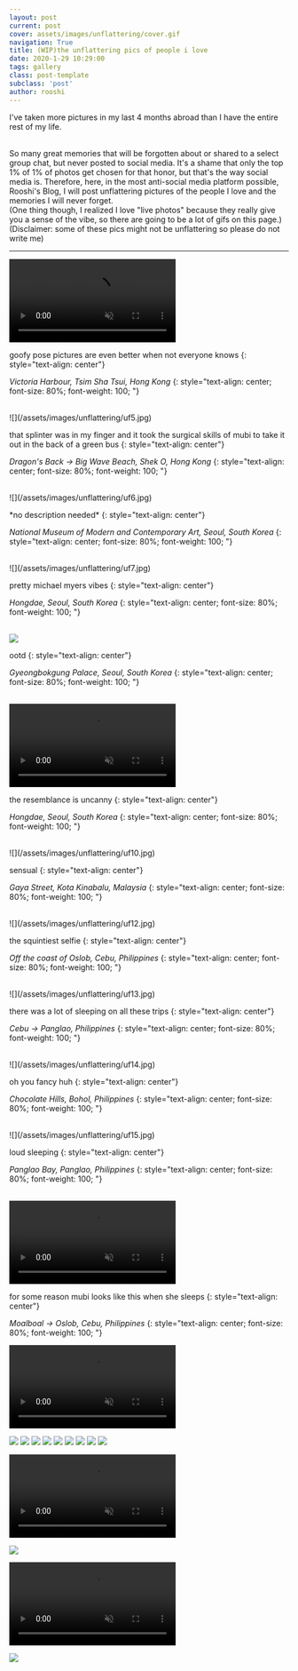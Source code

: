 ```yaml
---
layout: post
current: post
cover: assets/images/unflattering/cover.gif
navigation: True
title: (WIP)the unflattering pics of people i love
date: 2020-1-29 10:29:00
tags: gallery
class: post-template
subclass: 'post'
author: rooshi
---
```


I've taken more pictures in my last 4 months abroad than I have the entire rest of my life. 

<br>
So many great memories that will be forgotten about or shared to a select group chat, but never posted to social media. It's a shame that only the top 1% of 1% of photos get chosen for that honor, but that's the way social media is. Therefore, here, in the most anti-social media platform possible, Rooshi's Blog, I will post unflattering pictures of the people I love and the memories I will never forget.

<br>
(One thing though, I realized I love "live photos" because they really give you a sense of the vibe, so there are going to be a lot of gifs on this page.)

<br>
(Disclaimer: some of these pics might not be unflattering so please do not write me)

____

<video autoplay="true" muted="true" loop="true">
    <source src="/assets/images/unflattering/uf2.mp4" type="video/mp4">
</video>

goofy pose pictures are even better when not everyone knows
{: style="text-align: center"}

*Victoria Harbour, Tsim Sha Tsui, Hong Kong*
{: style="text-align: center; font-size: 80%; font-weight: 100; "}

<br>  
![](/assets/images/unflattering/uf5.jpg)

that splinter was in my finger and it took the surgical skills of mubi to take it out in the back of a green bus 
{: style="text-align: center"}

*Dragon's Back -> Big Wave Beach, Shek O, Hong Kong*
{: style="text-align: center; font-size: 80%; font-weight: 100; "}

<br>
![](/assets/images/unflattering/uf6.jpg)

\*no description needed\*
{: style="text-align: center"}

*National Museum of Modern and Contemporary Art, Seoul, South Korea*
{: style="text-align: center; font-size: 80%; font-weight: 100; "}

<br>
![](/assets/images/unflattering/uf7.jpg)

pretty michael myers vibes
{: style="text-align: center"}

*Hongdae, Seoul, South Korea*
{: style="text-align: center; font-size: 80%; font-weight: 100; "}

<br> ![](/assets/images/unflattering/uf8.jpg)

ootd
{: style="text-align: center"}

*Gyeongbokgung Palace, Seoul, South Korea*
{: style="text-align: center; font-size: 80%; font-weight: 100; "}

<br>

<video autoplay="true" muted="true" loop="true">
    <source src="/assets/images/unflattering/uf9.mp4" type="video/mp4">
</video>
  
the resemblance is uncanny
{: style="text-align: center"}
  
*Hongdae, Seoul, South Korea*
{: style="text-align: center; font-size: 80%; font-weight: 100; "}

<br>
![](/assets/images/unflattering/uf10.jpg)

sensual
{: style="text-align: center"}

*Gaya Street, Kota Kinabalu, Malaysia*
{: style="text-align: center; font-size: 80%; font-weight: 100; "}

<br>
![](/assets/images/unflattering/uf12.jpg)

the squintiest selfie
{: style="text-align: center"}

*Off the coast of Oslob, Cebu, Philippines*
{: style="text-align: center; font-size: 80%; font-weight: 100; "}

<br>
![](/assets/images/unflattering/uf13.jpg)

there was a lot of sleeping on all these trips
{: style="text-align: center"}

*Cebu -> Panglao, Philippines*
{: style="text-align: center; font-size: 80%; font-weight: 100; "}

<br>
![](/assets/images/unflattering/uf14.jpg)

oh you fancy huh
{: style="text-align: center"}

*Chocolate Hills, Bohol, Philippines*
{: style="text-align: center; font-size: 80%; font-weight: 100; "}

<br>
![](/assets/images/unflattering/uf15.jpg)

loud sleeping
{: style="text-align: center"}

*Panglao Bay, Panglao, Philippines*
{: style="text-align: center; font-size: 80%; font-weight: 100; "}

<br>
<video autoplay="true" muted="true" loop="true">
    <source src="/assets/images/unflattering/uf16.MP4" type="video/mp4">
</video>
  
for some reason mubi looks like this when she sleeps
{: style="text-align: center"}
  
*Moalboal -> Oslob, Cebu, Philippines*
{: style="text-align: center; font-size: 80%; font-weight: 100; "}
  

<video autoplay="true" muted="true" loop="true">
    <source src="/assets/images/unflattering/uf17.MP4" type="video/mp4">
</video>

  ![](/assets/images/unflattering/uf18.jpg)
  ![](/assets/images/unflattering/uf19.jpg)
  ![](/assets/images/unflattering/uf20.jpg)
  ![](/assets/images/unflattering/uf21.jpg)
  ![](/assets/images/unflattering/uf22.jpg)
  ![](/assets/images/unflattering/uf23.jpg)
  ![](/assets/images/unflattering/uf24.jpg)
  ![](/assets/images/unflattering/uf25.jpg)
  ![](/assets/images/unflattering/uf26.jpg)

<video autoplay="true" muted="true" loop="true">
    <source src="/assets/images/unflattering/uf27.mp4" type="video/mp4">
  </video>

  ![](/assets/images/unflattering/uf28.jpg)

<video autoplay="true" muted="true" loop="true">
    <source src="/assets/images/unflattering/uf29.mp4" type="video/mp4">
  </video>

  ![](/assets/images/unflattering/uf30.jpg)
